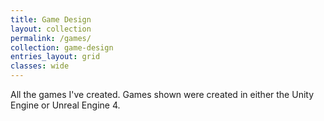 ```yaml
---
title: Game Design
layout: collection
permalink: /games/
collection: game-design
entries_layout: grid
classes: wide
---
```


All the games I've created. Games shown were created in either the Unity Engine or Unreal Engine 4.